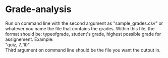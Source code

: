 # Grade-analysis
Run on command line with the second argument as "sample_grades.csv" or whatever you name the file that contains the grades. Within this file, the format should be:
typeofgrade, student's grade, highest possible grade for assignement. Example:  
"quiz, 7, 10"  
Third argument on command line should be the file you want the output in. 
